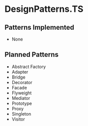 # DesignPatterns.TS

## Patterns Implemented
- None
## Planned Patterns
- Abstract Factory
- Adapter
- Bridge
- Decorator
- Facade
- Flyweight
- Mediator
- Prototype
- Proxy
- Singleton
- Visitor





